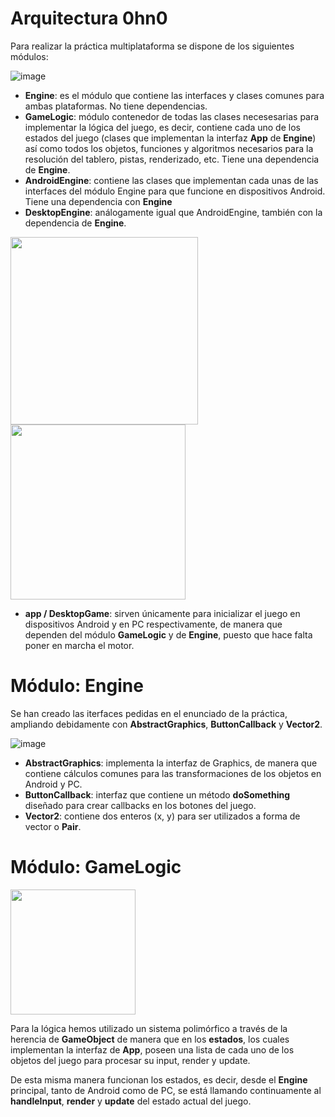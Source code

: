 # Arquitectura 0hn0

Para realizar la práctica multiplataforma se dispone de los siguientes módulos:

 ![image](https://user-images.githubusercontent.com/47497948/141697394-0b9e7560-50cf-4004-b82f-39043564833f.png)

 - **Engine**: es el módulo que contiene las interfaces y clases comunes para ambas plataformas. No tiene dependencias.
 - **GameLogic**: módulo contenedor de todas las clases necesesarias para implementar la lógica del juego, es decir, contiene cada uno de los estados del juego (clases que implementan la interfaz **App** de **Engine**) así como todos los objetos, funciones y algoritmos necesarios para la resolución del tablero, pistas, renderizado, etc. Tiene una dependencia de **Engine**.
 - **AndroidEngine**: contiene las clases que implementan cada unas de las interfaces del módulo Engine para que funcione en dispositivos Android. Tiene una dependencia con **Engine**
 - **DesktopEngine**: análogamente igual que AndroidEngine, también con la dependencia de **Engine**.

<img src = "https://user-images.githubusercontent.com/47497948/141701064-c2fab299-0f91-4463-ae87-bbfb5be2f8d8.png" width = "300" allignment = "left">

<img src = "https://user-images.githubusercontent.com/47497948/141701264-c99aa58a-5a7e-48a9-a6cb-469ce9100964.png" width = "280">

 - **app / DesktopGame**: sirven únicamente para inicializar el juego en dispositivos Android y en PC respectivamente, de manera que dependen del módulo **GameLogic** y de **Engine**, puesto que hace falta poner en marcha el motor.
 
 <div style="page-break-after: always;"></div>

 # Módulo: Engine

Se han creado las iterfaces pedidas en el enunciado de la práctica, ampliando debidamente con **AbstractGraphics**, **ButtonCallback** y **Vector2**.

![image](https://user-images.githubusercontent.com/47497948/141698235-68754608-9643-4bd3-9869-0dded8306fe3.png)

- **AbstractGraphics**: implementa la interfaz de Graphics, de manera que contiene cálculos comunes para las transformaciones de los objetos en Android y PC.
- **ButtonCallback**: interfaz que contiene un método **doSomething** diseñado para crear callbacks en los botones del juego.
- **Vector2**: contiene dos enteros (x, y) para ser utilizados a forma de vector o **Pair**.

 <div style="page-break-after: always;"></div>

# Módulo: GameLogic
<img src = "https://user-images.githubusercontent.com/47497948/141700937-1f7c9a29-b5a9-41c3-884a-7931d59332f7.png" width = 200>

Para la lógica hemos utilizado un sistema polimórfico a través de la herencia de **GameObject** de manera que en los **estados**, los cuales implementan la interfaz de **App**, poseen una lista de cada uno de los objetos del juego para procesar su input, render y update.

De esta misma manera funcionan los estados, es decir, desde el **Engine** principal, tanto de Android como de PC, se está llamando continuamente al **handleInput**, **render** y **update** del estado actual del juego.
